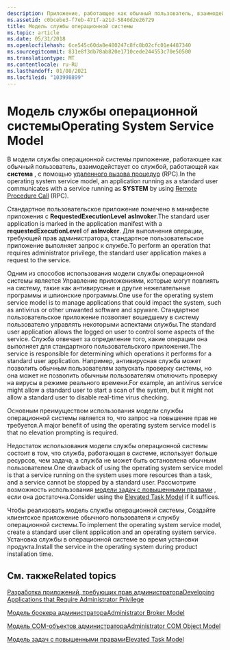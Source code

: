 ```yaml
---
description: Приложение, работающее как обычный пользователь, взаимодействует со службой, работающей как система, с помощью удаленного вызова процедур (RPC).
ms.assetid: c0bcebe3-f7eb-471f-a21d-5840d2e26729
title: Модель службы операционной системы
ms.topic: article
ms.date: 05/31/2018
ms.openlocfilehash: 6ce545c60da8e480247c8fc8b02cfc01e4487340
ms.sourcegitcommit: 831e8f3db78ab820e1710cede244553c70e50500
ms.translationtype: MT
ms.contentlocale: ru-RU
ms.lasthandoff: 01/08/2021
ms.locfileid: "103998899"
---
```

# <a name="operating-system-service-model"></a><span data-ttu-id="38801-103">Модель службы операционной системы</span><span class="sxs-lookup"><span data-stu-id="38801-103">Operating System Service Model</span></span>

<span data-ttu-id="38801-104">В модели службы операционной системы приложение, работающее как обычный пользователь, взаимодействует со службой, работающей как **система** , с помощью [удаленного вызова процедур](/windows/desktop/Rpc/rpc-start-page) (RPC).</span><span class="sxs-lookup"><span data-stu-id="38801-104">In the operating system service model, an application running as a standard user communicates with a service running as **SYSTEM** by using [Remote Procedure Call](/windows/desktop/Rpc/rpc-start-page) (RPC).</span></span>

<span data-ttu-id="38801-105">Стандартное пользовательское приложение помечено в манифесте приложения с **RequestedExecutionLevel** **asInvoker**.</span><span class="sxs-lookup"><span data-stu-id="38801-105">The standard user application is marked in the application manifest with a **requestedExecutionLevel** of **asInvoker**.</span></span> <span data-ttu-id="38801-106">Для выполнения операции, требующей прав администратора, стандартное пользовательское приложение выполняет запрос к службе.</span><span class="sxs-lookup"><span data-stu-id="38801-106">To perform an operation that requires administrator privilege, the standard user application makes a request to the service.</span></span>

<span data-ttu-id="38801-107">Одним из способов использования модели службы операционной системы является Управление приложениями, которые могут повлиять на систему, такие как антивирусные и другие нежелательные программы и шпионские программы.</span><span class="sxs-lookup"><span data-stu-id="38801-107">One use for the operating system service model is to manage applications that could impact the system, such as antivirus or other unwanted software and spyware.</span></span> <span data-ttu-id="38801-108">Стандартное пользовательское приложение позволяет вошедшему в систему пользователю управлять некоторыми аспектами службы.</span><span class="sxs-lookup"><span data-stu-id="38801-108">The standard user application allows the logged on user to control some aspects of the service.</span></span> <span data-ttu-id="38801-109">Служба отвечает за определение того, какие операции она выполняет для стандартного пользовательского приложения.</span><span class="sxs-lookup"><span data-stu-id="38801-109">The service is responsible for determining which operations it performs for a standard user application.</span></span> <span data-ttu-id="38801-110">Например, антивирусная служба может позволить обычным пользователям запускать проверку системы, но она может не позволить обычным пользователям отключить проверку на вирусы в режиме реального времени.</span><span class="sxs-lookup"><span data-stu-id="38801-110">For example, an antivirus service might allow a standard user to start a scan of the system, but it might not allow a standard user to disable real-time virus checking.</span></span>

<span data-ttu-id="38801-111">Основным преимуществом использования модели службы операционной системы является то, что запрос на повышение прав не требуется.</span><span class="sxs-lookup"><span data-stu-id="38801-111">A major benefit of using the operating system service model is that no elevation prompting is required.</span></span>

<span data-ttu-id="38801-112">Недостаток использования модели службы операционной системы состоит в том, что служба, работающая в системе, использует больше ресурсов, чем задача, а служба не может быть остановлена обычным пользователем.</span><span class="sxs-lookup"><span data-stu-id="38801-112">One drawback of using the operating system service model is that a service running on the system uses more resources than a task, and a service cannot be stopped by a standard user.</span></span> <span data-ttu-id="38801-113">Рассмотрите возможность использования [модели задач с повышенными правами](elevated-task-model.md) , если она достаточна.</span><span class="sxs-lookup"><span data-stu-id="38801-113">Consider using the [Elevated Task Model](elevated-task-model.md) if it suffices.</span></span>

<span data-ttu-id="38801-114">Чтобы реализовать модель службы операционной системы, Создайте клиентское приложение обычного пользователя и службу операционной системы.</span><span class="sxs-lookup"><span data-stu-id="38801-114">To implement the operating system service model, create a standard user client application and an operating system service.</span></span> <span data-ttu-id="38801-115">Установка службы в операционной системе во время установки продукта.</span><span class="sxs-lookup"><span data-stu-id="38801-115">Install the service in the operating system during product installation time.</span></span>

## <a name="related-topics"></a><span data-ttu-id="38801-116">См. также</span><span class="sxs-lookup"><span data-stu-id="38801-116">Related topics</span></span>

<dl> <dt>

[<span data-ttu-id="38801-117">Разработка приложений, требующих прав администратора</span><span class="sxs-lookup"><span data-stu-id="38801-117">Developing Applications that Require Administrator Privilege</span></span>](developing-applications-that-require-administrator-privilege.md)
</dt> <dt>

[<span data-ttu-id="38801-118">Модель брокера администратора</span><span class="sxs-lookup"><span data-stu-id="38801-118">Administrator Broker Model</span></span>](administrator-broker-model.md)
</dt> <dt>

[<span data-ttu-id="38801-119">Модель COM-объектов администратора</span><span class="sxs-lookup"><span data-stu-id="38801-119">Administrator COM Object Model</span></span>](administrator-com-object-model.md)
</dt> <dt>

[<span data-ttu-id="38801-120">Модель задач с повышенными правами</span><span class="sxs-lookup"><span data-stu-id="38801-120">Elevated Task Model</span></span>](elevated-task-model.md)
</dt> </dl>

 

 
